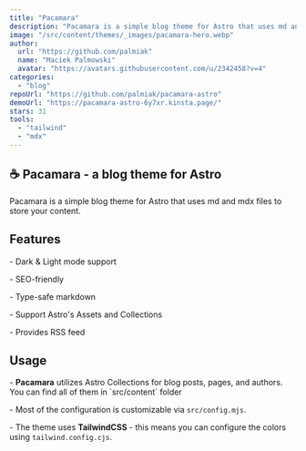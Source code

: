 ```yaml
---
title: "Pacamara"
description: "Pacamara is a simple blog theme for Astro that uses md and mdx files to store your content."
image: "/src/content/themes/_images/pacamara-hero.webp"
author:
  url: "https://github.com/palmiak"
  name: "Maciek Palmowski"
  avatar: "https://avatars.githubusercontent.com/u/2342458?v=4"
categories:
  - "blog"
repoUrl: "https://github.com/palmiak/pacamara-astro"
demoUrl: "https://pacamara-astro-6y7xr.kinsta.page/"
stars: 31
tools:
  - "tailwind"
  - "mdx"
---
```


<h2>☕ Pacamara - a blog theme for Astro</h2>
<p>Pacamara is a simple blog theme for Astro that uses md and mdx files to store your content.</p>
<h2>Features</h2>
<p>- Dark &amp; Light mode support</p>
<p>- SEO-friendly&nbsp;</p>
<p>- Type-safe markdown</p>
<p>- Support Astro's Assets and Collections</p>
<p>- Provides RSS feed</p>
<h2>Usage</h2>
<p>
  - <strong>Pacamara</strong> utilizes Astro Collections for blog posts, pages, and authors. You can
  find all of them in `src/content` folder
</p>
<p>- Most of the configuration is customizable via <code>src/config.mjs</code>.</p>
<p>
  - The theme uses <strong>TailwindCSS</strong> - this means you can configure the colors using
  <code>tailwind.config.cjs</code>.
</p>
